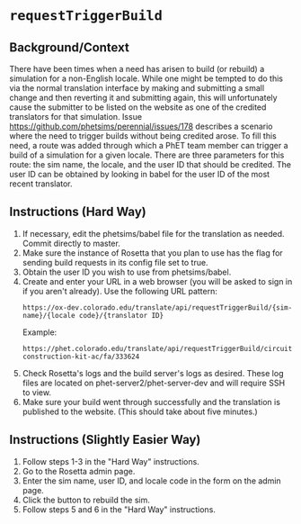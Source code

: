 # `requestTriggerBuild`

## Background/Context

There have been times when a need has arisen to build (or rebuild) a simulation for a non-English locale. While one
might be tempted to do this via the normal translation interface by making and submitting a small change and then
reverting it and submitting again, this will unfortunately cause the submitter to be listed on the website as one of the
credited translators for that simulation. Issue https://github.com/phetsims/perennial/issues/178 describes a scenario
where the need to trigger builds without being credited arose. To fill this need, a route was added through which a PhET
team member can trigger a build of a simulation for a given locale. There are three parameters for this route: the sim
name, the locale, and the user ID that should be credited. The user ID can be obtained by looking in babel for the user
ID of the most recent translator.

## Instructions (Hard Way)

1. If necessary, edit the phetsims/babel file for the translation as needed. Commit directly to master.
2. Make sure the instance of Rosetta that you plan to use has the flag for sending build requests in its config file
   set to true.
3. Obtain the user ID you wish to use from phetsims/babel.
4. Create and enter your URL in a web browser (you will be asked to sign in if you aren't already). Use the following
   URL pattern:
   ```
   https://ox-dev.colorado.edu/translate/api/requestTriggerBuild/{sim-name}/{locale code}/{translator ID}
   ```
   Example: 
   ```
   https://phet.colorado.edu/translate/api/requestTriggerBuild/circuit-construction-kit-ac/fa/333624
   ```
5. Check Rosetta's logs and the build server's logs as desired. These log files are located on 
   phet-server2/phet-server-dev and will require SSH to view.
6. Make sure your build went through successfully and the translation is published to the website. (This should take
   about five minutes.)

## Instructions (Slightly Easier Way)

1. Follow steps 1-3 in the "Hard Way" instructions.
2. Go to the Rosetta admin page.
3. Enter the sim name, user ID, and locale code in the form on the admin page.
4. Click the button to rebuild the sim.
5. Follow steps 5 and 6 in the "Hard Way" instructions.